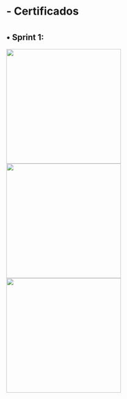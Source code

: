 <h1>- Certificados<h1>
<h2>• Sprint 1:</h2>
<img src="https://github.com/gabrielgalva/Data-Analytics/assets/136500240/a4b223dc-db86-4f32-bb45-c38ac55c94f9" width="300px">
<img src="https://github.com/gabrielgalva/Data-Analytics/assets/136500240/e53d06ab-31e3-4605-bb36-19b0140fe005"width="300px">
<img src="https://github.com/gabrielgalva/Data-Analytics/assets/136500240/65827581-dbf2-42e1-98f6-fbcb2dc70d2e"width="300px">
